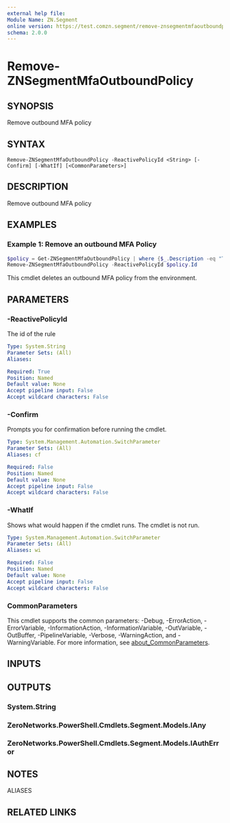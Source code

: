 ```yaml
---
external help file:
Module Name: ZN.Segment
online version: https://test.comzn.segment/remove-znsegmentmfaoutboundpolicy
schema: 2.0.0
---
```


# Remove-ZNSegmentMfaOutboundPolicy

## SYNOPSIS
Remove outbound MFA policy

## SYNTAX

```
Remove-ZNSegmentMfaOutboundPolicy -ReactivePolicyId <String> [-Confirm] [-WhatIf] [<CommonParameters>]
```

## DESCRIPTION
Remove outbound MFA policy

## EXAMPLES

### Example 1: Remove an outbound MFA Policy
```powershell
$policy = Get-ZNSegmentMfaOutboundPolicy | where {$_.Description -eq "Test Policy"}
Remove-ZNSegmentMfaOutboundPolicy -ReactivePolicyId $policy.Id
```

This cmdlet deletes an outbound MFA policy from the environment.

## PARAMETERS

### -ReactivePolicyId
The id of the rule

```yaml
Type: System.String
Parameter Sets: (All)
Aliases:

Required: True
Position: Named
Default value: None
Accept pipeline input: False
Accept wildcard characters: False
```

### -Confirm
Prompts you for confirmation before running the cmdlet.

```yaml
Type: System.Management.Automation.SwitchParameter
Parameter Sets: (All)
Aliases: cf

Required: False
Position: Named
Default value: None
Accept pipeline input: False
Accept wildcard characters: False
```

### -WhatIf
Shows what would happen if the cmdlet runs.
The cmdlet is not run.

```yaml
Type: System.Management.Automation.SwitchParameter
Parameter Sets: (All)
Aliases: wi

Required: False
Position: Named
Default value: None
Accept pipeline input: False
Accept wildcard characters: False
```

### CommonParameters
This cmdlet supports the common parameters: -Debug, -ErrorAction, -ErrorVariable, -InformationAction, -InformationVariable, -OutVariable, -OutBuffer, -PipelineVariable, -Verbose, -WarningAction, and -WarningVariable. For more information, see [about_CommonParameters](http://go.microsoft.com/fwlink/?LinkID=113216).

## INPUTS

## OUTPUTS

### System.String

### ZeroNetworks.PowerShell.Cmdlets.Segment.Models.IAny

### ZeroNetworks.PowerShell.Cmdlets.Segment.Models.IAuthError

## NOTES

ALIASES

## RELATED LINKS

